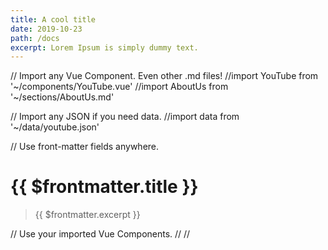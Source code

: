 ```yaml
---
title: A cool title
date: 2019-10-23
path: /docs
excerpt: Lorem Ipsum is simply dummy text.
---
```

// Import any Vue Component. Even other .md files!
//import YouTube from '~/components/YouTube.vue'
//import AboutUs from '~/sections/AboutUs.md'

// Import any JSON if you need data.
//import data from '~/data/youtube.json'

// Use front-matter fields anywhere.
# {{ $frontmatter.title }}
> {{ $frontmatter.excerpt }}

// Use your imported Vue Components.
//<YouTube :id="data.id" />
//<AboutUs />